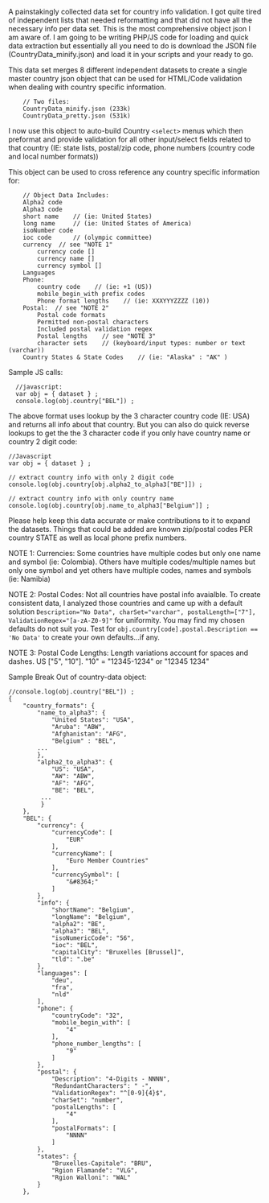 A painstakingly collected data set for country info validation. I got quite tired of independent lists that needed reformatting and that did not have all the necessary info per data set.  This is the most comprehensive object json I am aware of.  I am going to be writing PHP/JS code for loading and quick data extraction but essentially all you need to do is download the JSON file (CountryData_minify.json) and load it in your scripts and your ready to go.

This data set merges 8 different independent datasets to create a single master country json object that can be used for HTML/Code validation when dealing with country specific information.

        // Two files:
        CountryData_minify.json (233k)
        CountryData_pretty.json (531k)

I now use this object to auto-build Country `<select>` menus which then preformat and provide validation for all other input/select fields related to that country (IE: state lists, postal/zip code, phone numbers (country code and local number formats))

This object can be used to cross reference any country specific information for:
            
        // Object Data Includes:
        Alpha2 code
        Alpha3 code
        short name    // (ie: United States)
        long name     // (ie: United States of America)
        isoNumber code
        ioc code      // (olympic committee)
        currency  // see "NOTE 1"
            currency code []
            currency name [] 
            currency symbol [] 
        Languages
        Phone:
            country code    // (ie: +1 (US))
            mobile_begin_with prefix codes
            Phone format lengths    // (ie: XXXYYYZZZZ (10))
        Postal:  // see "NOTE 2" 
            Postal code formats
            Permitted non-postal characters
            Included postal validation regex
            Postal lengths    // see "NOTE 3"
            character sets    // (keyboard/input types: number or text (varchar))
        Country States & State Codes    // (ie: "Alaska" : "AK" )
      
Sample JS calls:

      //javascript:
      var obj = { dataset } ;
      console.log(obj.country["BEL"]) ;

The above format uses lookup by the 3 character country code (IE: USA) and returns all info about that country.  But you can also do quick reverse lookups to get the the 3 character code if you only have country name or country 2 digit code:
  
    //Javascript
    var obj = { dataset } ;
    
    // extract country info with only 2 digit code
    console.log(obj.country[obj.alpha2_to_alpha3["BE"]]) ;  
    
    // extract country info with only country name
    console.log(obj.country[obj.name_to_alpha3["Belgium"]] ;  

Please help keep this data accurate or make contributions to it to expand the datasets.  Things that could be added are known zip/postal codes PER country STATE as well as local phone prefix numbers. 

NOTE 1: Currencies: Some countries have multiple codes but only one name and symbol (ie: Colombia).  Others have multiple codes/multiple names but only one symbol and yet others have multiple codes, names and symbols (ie: Namibia)

NOTE 2: Postal Codes: Not all countries have postal info avaialble.  To create consistent data, I analyzed those countries and came up with a default solution `Description="No Data", charSet="varchar", postalLength=["7"], ValidationRegex="[a-zA-Z0-9]"` for uniformity.  You may find my chosen defaults do not suit you. Test for `obj.country[code].postal.Description == 'No Data'` to create your own defaults...if any.

NOTE 3: Postal Code Lengths:  Length variations account for spaces and dashes.  US ["5", "10"].  "10" = "12345-1234" or "12345 1234"

Sample Break Out of country-data object:

    //console.log(obj.country["BEL"]) ;
    {
        "country_formats": {
            "name_to_alpha3": {
                "United States": "USA",
                "Aruba": "ABW",
                "Afghanistan": "AFG",
                "Belgium" : "BEL",
            ...
            },
            "alpha2_to_alpha3": {
                "US": "USA",
                "AW": "ABW",
                "AF": "AFG",
                "BE": "BEL",
             ...
             }
        },
        "BEL": {
            "currency": {
                "currencyCode": [
                    "EUR"
                ],
                "currencyName": [
                    "Euro Member Countries"
                ],
                "currencySymbol": [
                    "&#8364;"
                ]
            },
            "info": {
                "shortName": "Belgium",
                "longName": "Belgium",
                "alpha2": "BE",
                "alpha3": "BEL",
                "isoNumericCode": "56",
                "ioc": "BEL",
                "capitalCity": "Bruxelles [Brussel]",
                "tld": ".be"
            },
            "languages": [
                "deu",
                "fra",
                "nld"
            ],
            "phone": {
                "countryCode": "32",
                "mobile_begin_with": [
                    "4"
                ],
                "phone_number_lengths": [
                    "9"
                ]
            },
            "postal": {
                "Description": "4-Digits - NNNN",
                "RedundantCharacters": " -",
                "ValidationRegex": "^[0-9]{4}$",
                "charSet": "number",
                "postalLengths": [
                    "4"
                ],
                "postalFormats": [
                    "NNNN"
                ]
            },
            "states": {
                "Bruxelles-Capitale": "BRU",
                "Rgion Flamande": "VLG",
                "Rgion Walloni": "WAL"
            }
        },
